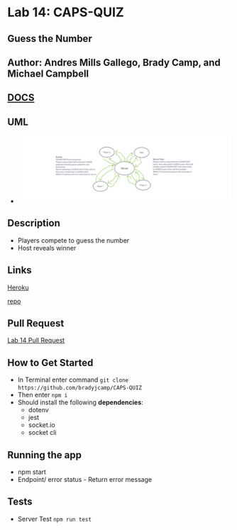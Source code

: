 # Lab 14: CAPS-QUIZ

## Guess the Number

## Author: Andres Mills Gallego, Brady Camp,  and Michael Campbell

## [DOCS](https://docs.google.com/document/d/1hxZNC_Fjokf0ingbO49E_2kyVhMUf0aB1sezNbNPzKI/edit?usp=sharing)

## UML

- ![UML](./assets/Lab-14-UML%20(2).png)

## Description

- Players compete to guess the number
- Host reveals winner

## Links

[Heroku]()

[repo](https://github.com/bradyjcamp/CAPS-QUIZ)

## Pull Request

[Lab 14 Pull Request]()

## How to Get Started

- In Terminal enter command `git clone https://github.com/bradyjcamp/CAPS-QUIZ`
- Then enter `npm i`
- Should install the following **dependencies**:
  - dotenv
  - jest
  - socket.io
  - socket cli

## Running the app

- npm start
- Endpoint/ error status
      - Return error message

## Tests

- Server Test `npm run test`
